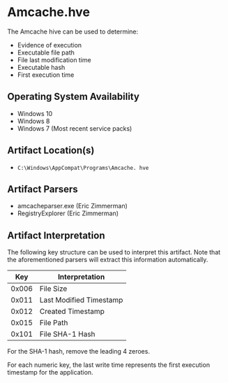 # Amcache.hve
The Amcache hive can be used to determine:
 - Evidence of execution
 - Executable file path
 - File last modification time
 - Executable hash
 - First execution time

## Operating System Availability
 - Windows 10
 - Windows 8
 - Windows 7 (Most recent service packs)

## Artifact Location(s)
- `C:\Windows\AppCompat\Programs\Amcache. hve`

## Artifact Parsers
 - amcacheparser.exe (Eric Zimmerman)
 - RegistryExplorer (Eric Zimmerman)

## Artifact Interpretation
The following key structure can be used to interpret this artifact. Note that the aforementioned parsers will extract this information automatically.

| Key | Interpretation | 
| - | - |
| 0x006 | File Size |
| 0x011 | Last Modified Timestamp |
| 0x012 | Created Timestamp |
| 0x015 | File Path |
| 0x101 | File SHA-1 Hash |

For the SHA-1 hash, remove the leading 4 zeroes. 

For each numeric key, the last write time represents the first execution timestamp for the application. 
